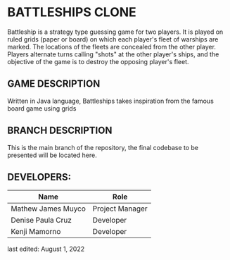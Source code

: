 # BATTLESHIPS CLONE
Battleship is a strategy type guessing game for two players. It is played on ruled grids (paper or board) on which each player's fleet of warships are marked. The locations of the fleets are concealed from the other player. Players alternate turns calling "shots" at the other player's ships, and the objective of the game is to destroy the opposing player's fleet.

## GAME DESCRIPTION
Written in Java language, Battleships takes inspiration from the famous board game using grids

## BRANCH DESCRIPTION
This is the main branch of the repository, the final codebase to be presented will be located here.

## DEVELOPERS:
| Name  | Role |
| ------------- | ------------- |
| Mathew James Muyco  | Project Manager |
| Denise Paula Cruz  | Developer |
| Kenji Mamorno  | Developer |

last edited: August 1, 2022

